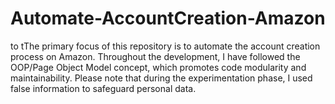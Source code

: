 # Automate-AccountCreation-Amazon
 to tThe primary focus of this repository is to automate the account creation process on Amazon. Throughout the development, I have followed the OOP/Page Object Model concept, which promotes code modularity and maintainability. Please note that during the experimentation phase, I used false information to safeguard personal data.
